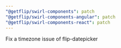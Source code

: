```yaml
---
"@getflip/swirl-components": patch
"@getflip/swirl-components-angular": patch
"@getflip/swirl-components-react": patch
---
```


Fix a timezone issue of flip-datepicker
